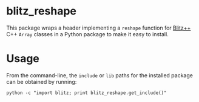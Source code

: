 blitz_reshape
=============

This package wraps a header implementing a `reshape` function for [Blitz++][1]
C++ `Array` classes in a Python package to make it easy to install.

# Usage #

From the command-line, the `include` or `lib` paths for the installed package
can be obtained by running:

    python -c "import blitz; print blitz_reshape.get_include()"


[1]: https://github.com/syntheticpp/blitz
